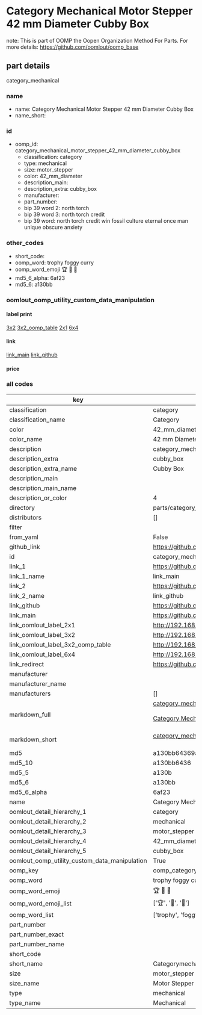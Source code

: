 # Category Mechanical Motor Stepper 42 mm Diameter Cubby Box  

note: This is part of OOMP the Oopen Organization Method For Parts. For more details: https://github.com/oomlout/oomp_base

##  part details
  



category_mechanical



### name
* name: Category Mechanical Motor Stepper 42 mm Diameter Cubby Box
* name_short: 
### id
* oomp_id: category_mechanical_motor_stepper_42_mm_diameter_cubby_box
  * classification: category
  * type: mechanical
  * size: motor_stepper
  * color: 42_mm_diameter
  * description_main: 
  * description_extra: cubby_box
  * manufacturer: 
  * part_number: 
  * bip 39 word 2: north torch
  * bip 39 word 3: north torch credit
  * bip 39 word: north torch credit win fossil culture eternal once man unique obscure anxiety

### other_codes
* short_code: 
* oomp_word: trophy foggy curry
* oomp_word_emoji :trophy: :foggy: :curry:
* md5_6_alpha: 6af23
* md5_6: a130bb






### oomlout_oomp_utility_custom_data_manipulation
#### label print
[3x2](http://192.168.1.245:1112/?label=oomp%206af23)
[3x2_oomp_table](http://192.168.1.108:1112/?label=oomp%206af23)
[2x1](http://192.168.1.242:1112/?label=oomp%206af23)
[6x4](http://192.168.1.55:1112/?label=oomp%206af23)    

#### link

[link_main](https://github.com/oomlout/oomlout_oomp_version_1_messy/tree/main/parts/category_mechanical_motor_stepper_42_mm_diameter_cubby_box) [link_github](https://github.com/oomlout/oomlout_oomp_version_1_messy/tree/main/parts/category_mechanical_motor_stepper_42_mm_diameter_cubby_box)                             

#### price







### all codes 
| key | value |  
| --- | --- |  
| classification | category |  
| classification_name | Category |  
| color | 42_mm_diameter |  
| color_name | 42 mm Diameter |  
| description | category_mechanical |  
| description_extra | cubby_box |  
| description_extra_name | Cubby Box |  
| description_main |  |  
| description_main_name |  |  
| description_or_color | 4  |  
| directory | parts/category_mechanical_motor_stepper_42_mm_diameter_cubby_box |  
| distributors | [] |  
| filter |  |  
| from_yaml | False |  
| github_link | https://github.com/oomlout/oomlout_oomp_part_src/tree/main/parts/category_mechanical_motor_stepper_42_mm_diameter_cubby_box |  
| id | category_mechanical_motor_stepper_42_mm_diameter_cubby_box |  
| link_1 | https://github.com/oomlout/oomlout_oomp_version_1_messy/tree/main/parts/category_mechanical_motor_stepper_42_mm_diameter_cubby_box |  
| link_1_name | link_main |  
| link_2 | https://github.com/oomlout/oomlout_oomp_version_1_messy/tree/main/parts/category_mechanical_motor_stepper_42_mm_diameter_cubby_box |  
| link_2_name | link_github |  
| link_github | https://github.com/oomlout/oomlout_oomp_version_1_messy/tree/main/parts/category_mechanical_motor_stepper_42_mm_diameter_cubby_box |  
| link_main | https://github.com/oomlout/oomlout_oomp_version_1_messy/tree/main/parts/category_mechanical_motor_stepper_42_mm_diameter_cubby_box |  
| link_oomlout_label_2x1 | http://192.168.1.242:1112/?label=oomp%206af23 |  
| link_oomlout_label_3x2 | http://192.168.1.245:1112/?label=oomp%206af23 |  
| link_oomlout_label_3x2_oomp_table | http://192.168.1.108:1112/?label=oomp%206af23 |  
| link_oomlout_label_6x4 | http://192.168.1.55:1112/?label=oomp%206af23 |  
| link_redirect | https://github.com/oomlout/oomlout_oomp_version_1_messy/tree/main/parts/category_mechanical_motor_stepper_42_mm_diameter_cubby_box |  
| manufacturer |  |  
| manufacturer_name |  |  
| manufacturers | [] |  
| markdown_full | [category_mechanical_motor_stepper_42_mm_diameter_cubby_box](none)<br>[](none)<br>[Category Mechanical Motor Stepper 42 Mm Diameter Cubby Box](none)<br><br> |  
| markdown_short | [category_mechanical_motor_stepper_42_mm_diameter_cubby_box](none)<br><br> |  
| md5 | a130bb64369a89b0d62dffb4663954b2 |  
| md5_10 | a130bb6436 |  
| md5_5 | a130b |  
| md5_6 | a130bb |  
| md5_6_alpha | 6af23 |  
| name | Category Mechanical Motor Stepper 42 mm Diameter Cubby Box |  
| oomlout_detail_hierarchy_1 | category |  
| oomlout_detail_hierarchy_2 | mechanical |  
| oomlout_detail_hierarchy_3 | motor_stepper |  
| oomlout_detail_hierarchy_4 | 42_mm_diameter |  
| oomlout_detail_hierarchy_5 | cubby_box |  
| oomlout_oomp_utility_custom_data_manipulation | True |  
| oomp_key | oomp_category_mechanical_motor_stepper_42_mm_diameter_cubby_box |  
| oomp_word | trophy foggy curry |  
| oomp_word_emoji | :trophy: :foggy: :curry: |  
| oomp_word_emoji_list | [':trophy:', ':foggy:', ':curry:'] |  
| oomp_word_list | ['trophy', 'foggy', 'curry'] |  
| part_number |  |  
| part_number_exact |  |  
| part_number_name |  |  
| short_code |  |  
| short_name | Categorymechanical |  
| size | motor_stepper |  
| size_name | Motor Stepper |  
| type | mechanical |  
| type_name | Mechanical |  
